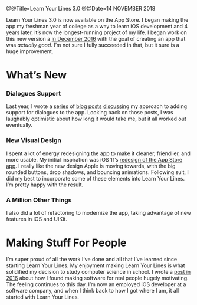 @@Title=Learn Your Lines 3.0
@@Date=14 NOVEMBER 2018

Learn Your Lines 3.0 is now available on the App Store. I began making the app my freshman year of college as a way to learn iOS development and 4 years later, it’s now the longest-running project of my life. I began work on this new version a [in December 2016](/2016/12/20/dialogues-input) with the goal of creating an app that was *actually good*. I’m not sure I fully succeeded in that, but it sure is a huge improvement.

# What’s New

### Dialogues Support
Last year, I wrote a [series](/2016/12/20/dialogues-input) of [blog](2016/12/27/dialogues-read) [posts](/2016/12/30/dialogues-memorize) [discussing](/2017/1/4/dialogues-test) my approach to adding support for dialogues to the app. Looking back on those posts, I was laughably optimistic about how long it would take me, but it all worked out eventually.

### New Visual Design
I spent a lot of energy redesigning the app to make it cleaner, friendlier, and more usable. My initial inspiration was iOS 11’s [redesign of the App Store app](https://www.macstories.net/stories/ios-11-the-macstories-review/21/#app-store). I really like the new design Apple is moving towards, with the big rounded buttons, drop shadows, and bouncing animations. Following suit, I did my best to incorporate some of these elements into Learn Your Lines. I’m pretty happy with the result.

### A Million Other Things
I also did a lot of refactoring to modernize the app, taking advantage of new features in iOS and UIKit.

# Making Stuff For People
I’m super proud of all the work I’ve done and all that I’ve learned since starting Learn Your Lines. My enjoyment making Learn Your Lines is what solidified my decision to study computer science in school. I wrote a [post in 2016](/2016/3/3/downloadnumbers) about how I found making software for real people hugely motivating. The feeling continues to this day. I’m now an employed iOS developer at a software company, and when I think back to how I got where I am, it all started with Learn Your Lines.
